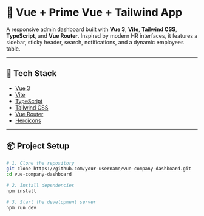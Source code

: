 # 🏢 Vue + Prime Vue + Tailwind App

A responsive admin dashboard built with **Vue 3**, **Vite**, **Tailwind CSS**, **TypeScript**, and **Vue Router**. Inspired by modern HR interfaces, it features a sidebar, sticky header, search, notifications, and a dynamic employees table.

---

## 🚀 Tech Stack

- [Vue 3](https://vuejs.org/)
- [Vite](https://vitejs.dev/)
- [TypeScript](https://www.typescriptlang.org/)
- [Tailwind CSS](https://tailwindcss.com/)
- [Vue Router](https://router.vuejs.org/)
- [Heroicons](https://heroicons.com/)

---

## 📦 Project Setup

```bash
# 1. Clone the repository
git clone https://github.com/your-username/vue-company-dashboard.git
cd vue-company-dashboard

# 2. Install dependencies
npm install

# 3. Start the development server
npm run dev
